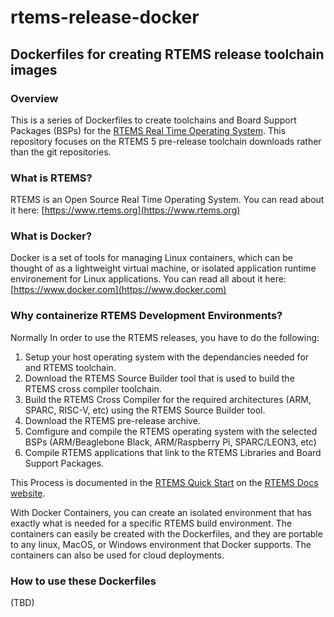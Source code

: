 # rtems-release-docker

## Dockerfiles for creating RTEMS release toolchain images 

### Overview

This is a series of Dockerfiles to create toolchains and Board Support Packages (BSPs) for the [RTEMS Real Time Operating System](https://www.rtems.org). This repository focuses on the RTEMS 5 pre-release toolchain downloads rather than the git repositories. 

### What is RTEMS?

RTEMS is an Open Source Real Time Operating System. You can read about it here: [https://www.rtems.org](https://www.rtems.org)

### What is Docker?

Docker is a set of tools for managing Linux containers, which can be thought of as a lightweight virtual machine, or isolated application runtime environement for Linux applications. You can read all about it here: [https://www.docker.com](https://www.docker.com)

### Why containerize RTEMS Development Environments?

Normally In order to use the RTEMS releases, you have to do the following:
1. Setup your host operating system with the dependancies needed for and RTEMS toolchain.
2. Download the RTEMS Source Builder tool that is used to build the RTEMS cross compiler toolchain.
3. Build the RTEMS Cross Compiler for the required architectures (ARM, SPARC, RISC-V, etc) using the RTEMS Source Builder tool.
4. Download the RTEMS pre-release archive.
5. Comfigure and compile the RTEMS operating system with the selected BSPs (ARM/Beaglebone Black, ARM/Raspberry Pi, SPARC/LEON3, etc)
6. Compile RTEMS applications that link to the RTEMS Libraries and Board Support Packages.

This Process is documented in the [RTEMS Quick Start](https://docs.rtems.org/branches/master/user/start/index.html) on the [RTEMS Docs website](https://docs.rtems.org). 

With Docker Containers, you can create an isolated environment that has exactly what is needed for a specific RTEMS build environment. The containers can easily be created with the Dockerfiles, and they are portable to any linux, MacOS, or Windows environment that Docker supports. The containers can also be used for cloud deployments.

### How to use these Dockerfiles

(TBD)
